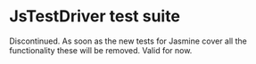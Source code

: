 # JsTestDriver test suite

Discontinued. As soon as the new tests for Jasmine cover all the functionality these will be removed. Valid for now.